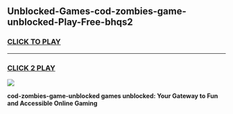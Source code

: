 
## Unblocked-Games-cod-zombies-game-unblocked-Play-Free-bhqs2
<h3>
<a href="https://premium76.site?title=cod-zombies-game-unblocked&ref=09A">CLICK TO PLAY</a></h3>
<hr>

<h3>
<a href="https://premium76.site?title=cod-zombies-game-unblocked&ref=09A">CLICK 2 PLAY</a>
  
</h3>

<a href="https://premium76.site?title=cod-zombies-game-unblocked&ref=09A"><img src="https://clearcache.store/games.png"></a>


**cod-zombies-game-unblocked games unblocked: Your Gateway to Fun and Accessible Online Gaming**
